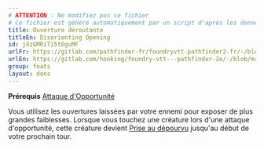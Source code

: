 ```yaml
---
# ATTENTION : Ne modifiez pas ce fichier
# Ce fichier est généré automatiquement par un script d'après les données du module Foundry VTT officiel et de sa traduction
title: Ouverture déroutante
titleEn: Disorienting Opening
id: j4zGMRiTi5t6guMF
urlFr: https://gitlab.com/pathfinder-fr/foundryvtt-pathfinder2-fr/-/blob/master/data/feats/j4zGMRiTi5t6guMF.htm
urlEn: https://gitlab.com/hooking/foundry-vtt---pathfinder-2e/-/blob/master/packs/data/feats.db/disorienting-opening.json
group: feats
layout: dons
---
```

**Prérequis** [Attaque d'Opportunité](attaque-d'opportunité-guerrier.md)

Vous utilisez les ouvertures laissées par votre ennemi pour exposer de plus grandes faiblesses. Lorsque vous touchez une créature lors d'une attaque d'opportunité, cette créature devient [Prise au dépourvu](../conditions/pris-au-dépourvu.md) jusqu'au début de votre prochain tour.


